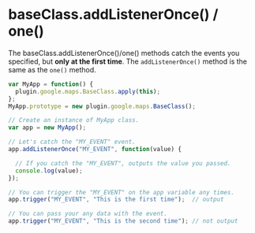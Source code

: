 # baseClass.addListenerOnce() / one()

The baseClass.addListenerOnce()/one() methods catch the events you specified, but **only at the first time**.
The `addListenerOnce()` method is the same as the `one()` method.

```js
var MyApp = function() {
  plugin.google.maps.BaseClass.apply(this);
};
MyApp.prototype = new plugin.google.maps.BaseClass();

// Create an instance of MyApp class.
var app = new MyApp();

// Let's catch the "MY_EVENT" event.
app.addListenerOnce("MY_EVENT", function(value) {

  // If you catch the "MY_EVENT", outputs the value you passed.
  console.log(value);
});

// You can trigger the "MY_EVENT" on the app variable any times.
app.trigger("MY_EVENT", "This is the first time");  // output

// You can pass your any data with the event.
app.trigger("MY_EVENT", "This is the second time"); // not output
```
